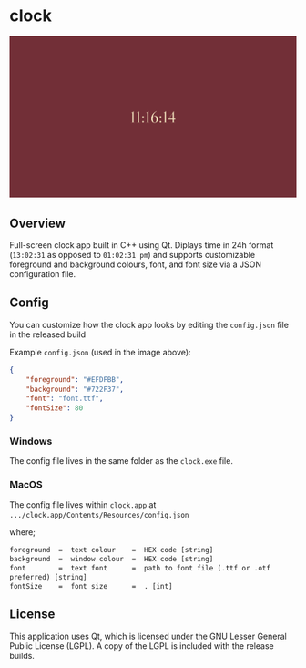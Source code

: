 # clock

![screenshot](./Assets/hero%20image.png)

## Overview
Full-screen clock app built in C++ using Qt. Diplays time in 24h format (`13:02:31` as opposed to `01:02:31 pm`) and supports customizable foreground and background colours, font, and font size via a JSON configuration file.

## Config
You can customize how the clock app looks by editing the `config.json` file in the released build  
  
Example `config.json` (used in the image above):
```json
{
    "foreground": "#EFDFBB",
    "background": "#722F37",
    "font": "font.ttf",
    "fontSize": 80
}
```
  

### Windows
The config file lives in the same folder as the `clock.exe` file.
### MacOS
The config file lives within `clock.app` at `.../clock.app/Contents/Resources/config.json`  
  

where;  
```
foreground  =  text colour    =  HEX code [string]  
background  =  window colour  =  HEX code [string]  
font        =  text font      =  path to font file (.ttf or .otf preferred) [string]  
fontSize    =  font size      =  . [int]
```

## License
This application uses Qt, which is licensed under the GNU Lesser General Public License (LGPL). A copy of the LGPL is included with the release builds.